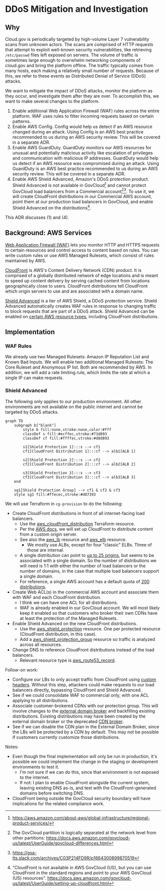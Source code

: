 # DDoS Mitigation and Investigation

## Why

Cloud.gov is periodically targeted by high-volume Layer 7 vulnerability scans from unknown actors. The scans are comprised of HTTP requests that attempt to exploit well-known security vulnerabilities, like retrieving `/etc/passwd` files left exposed on servers. The volume of traffic is sometimes large enough to overwhelm networking components of cloud.gov and bring the platform offline. The traffic typically comes from many hosts, each making a relatively small number of requests. Because of this, we refer to these events as Distributed Denial of Service (DDoS) attacks.

We want to mitigate the impact of DDoS attacks, monitor the platform as they occur, and investigate them after they are over. To accomplish this, we want to make several changes to the platform.

1. Enable additional Web Application Firewall (WAF) rules across the entire platform. WAF uses rules to filter incoming requests based on certain patterns.
2. Enable AWS Config. Config would help us detect if an AWS resource changed during an attack. Using Config is an AWS best practice recommended to us during an AWS security review. This will be covered in a separate ADR.
3. Enable AWS GuardDuty. GuardDuty monitors our AWS resources for unusual and potentially malicious activity like escalation of privileges and communication with malicious IP addresses. GuardDuty would help us detect if an AWS resource was compromised during an attack. Using GuardDuty is an AWS best practice recommended to us during an AWS security review. This will be covered in a separate ADR.
4. Enable AWS Shield Advanced, Amazon's DDoS protection product. Shield Advanced is not available in GovCloud[^1] and cannot protect GovCloud load balancers from a Commercial account[^2][^3]. To use it, we will create CloudFront distributions in our Commercial AWS account, point them at our production load balancers in GovCloud, and enable Shield Advanced on the distributions[^4].

This ADR discusses (1) and (4).

[^1]: https://aws.amazon.com/about-aws/global-infrastructure/regional-product-services/
[^2]: The GovCloud partition is logically separated at the network level from other partitions: https://docs.aws.amazon.com/govcloud-us/latest/UserGuide/govcloud-differences.html
[^3]: https://gsa-tts.slack.com/archives/C03P214FD9R/p1664300899870519
[^4]: "CloudFront is not available in AWS GovCloud (US), but you can use CloudFront in the standard regions and point to your AWS GovCloud (US) resources". https://docs.aws.amazon.com/govcloud-us/latest/UserGuide/setting-up-cloudfront.html

## Background: AWS Services

[Web Application Firewall (WAF)](https://docs.aws.amazon.com/waf/latest/developerguide/what-is-aws-waf.html) lets you monitor HTTP and HTTPS requests to certain resources and control access to content based on rules. You can write custom rules or use AWS Managed Rulesets, which consist of rules maintained by AWS.

[CloudFront](https://docs.aws.amazon.com/AmazonCloudFront/latest/DeveloperGuide/Introduction.html) is AWS's Content Delivery Network (CDN) product. It is comprised of a globally distributed network of edge locations and is meant to speed up content delivery by serving cached content from locations geographically close to users. CloudFront distributions tell CloudFront which origin servers to use and are associated with a domain name.

[Shield Advanced](https://docs.aws.amazon.com/waf/latest/developerguide/ddos-advanced-summary.html) is a tier of AWS Shield, a DDoS protection service. Shield Advanced automatically creates WAF rules in response to changing traffic to block requests that are part of a DDoS attack. Shield Advanced can be enabled on [certain AWS resource types](https://docs.aws.amazon.com/waf/latest/developerguide/ddos-advanced-summary-protected-resources.html), including CloudFront distributions.

## Implementation

### WAF Rules

We already use two Managed Rulesets: Amazon IP Reputation List and Known Bad Inputs. We will enable two additional Managed Rulesets: The Core Ruleset and Anonymous IP list. Both are recommended by AWS. In addition, we will add a rate limiting rule, which limits the rate at which a single IP can make requests.

### Shield Advanced

The following only applies to our production environment. All other environments are not available on the public internet and cannot be targeted by DDoS attacks.

```mermaid
graph TD
    subgraph b["blank"]
        style b fill:none,stroke:none,color:#fff
        classDef s fill:#ecffec,stroke:#73d893
        classDef cf fill:#ffffec,stroke:#d8d893

        s1[Shield Protection 1]:::s --> cf1
        cf1[CloudFront Distribution 1]:::cf --> alb1[ALB 1]

        s2[Shield Protection 2]:::s --> cf2
        cf2[CloudFront Distribution 2]:::cf --> alb2[ALB 2]

        s3[Shield Protection 3]:::s --> cf3
        cf3[CloudFront Distribution 3]:::cf --> alb3[ALB 3]
    end

    sg1[Shield Protection Group] --> cf1 & cf2 & cf3
    style sg1 fill:#ffecec,stroke:#d87393
```

We will use Terraform in `cg-provision` to do the following:

* Create CloudFront distributions in front of all internet-facing load balancers.
    * Use the [aws_cloudfront_distribution](https://registry.terraform.io/providers/hashicorp/aws/latest/docs/resources/cloudfront_distribution) Terraform resource.
    * Per the [AWS docs](https://docs.aws.amazon.com/govcloud-us/latest/UserGuide/setting-up-cloudfront-tips.html), we will set up CloudFront to distribute content from a custom origin server.
    * See also the [aws_lb](https://registry.terraform.io/providers/hashicorp/aws/latest/docs/resources/lb) resource and [aws_elb](https://registry.terraform.io/providers/hashicorp/aws/latest/docs/resources/elb) resource.
        * We mostly use ALBs, except for four "classic" ELBs. Three of those are internal.
    * A single distribution can point to [up to 25 origins](https://docs.aws.amazon.com/AmazonCloudFront/latest/DeveloperGuide/distribution-overview.html), but seems to be associated with a single domain. So the number of distributions we will need is 1:1 with either the number of load balancers or the number of domains, in the case that multiple load balancers support a single domain.
    * For reference, a single AWS account has a default quota of [200 distributions](https://docs.aws.amazon.com/AmazonCloudFront/latest/DeveloperGuide/cloudfront-limits.html#limits-web-distributions).
* Create Web ACL(s) in the commercial AWS account and associate them with WAF and each CloudFront distribution.
    * I think we can have one ACL for all distributions.
    * WAF is already enabled in our GovCloud account. We will most likely keep it enabled so that customers who broker their own CDNs have at least the protection of the Managed Rulesets.
* Enable Shield Advanced on the new CloudFront distributions.
    * Use the [aws_shield_protection](https://registry.terraform.io/providers/hashicorp/aws/latest/docs/resources/shield_protection) resource. One per protected resource (CloudFront distribution, in this case).
    * Add a [aws_shield_protection_group](https://registry.terraform.io/providers/hashicorp/aws/latest/docs/resources/shield_protection_group) resource so traffic is analyzed across all resources.
* Change DNS to reference CloudFront distributions instead of the load balancers.
    * Relevant resource type is [aws_route53_record](https://registry.terraform.io/providers/hashicorp/aws/latest/docs/resources/route53_record).

Follow-on work:
* Configure our LBs to only accept traffic from CloudFront using [custom headers](https://docs.aws.amazon.com/AmazonCloudFront/latest/DeveloperGuide/private-content-overview.html#forward-custom-headers-restrict-access). Without this step, attackers could make requests to our load balancers directly, bypassing CloudFront and Shield Advanced.
* See if we could consolidate WAF to commercial only, with one ACL applying to all distributions.
* Associate customer-brokered CDNs with our protection group. This will involve changes to the [external domain broker](https://github.com/cloud-gov/external-domain-broker) and backfilling existing distributions. Existing distributions may have been created by the external domain broker or the deprecated [CDN broker](https://github.com/cloud-gov/cf-cdn-service-broker).
* See if we can disable the CDN plan in the External Domain Broker, since the LBs will be protected by a CDN by default. This may not be possible if customers currently customize those distributions.

Notes:

* Even though the final implementation will only be run in production, it's possible we could implement the change in the staging or development environments to test it.
    * I'm not sure if we can do this, since that environment is not exposed to the internet.
    * If not: I plan to enable CloudFront alongside the current system, leaving existing DNS as-is, and test with the CloudFront-generated domains before switching DNS.
* CloudFront being outside the GovCloud security boundary will have implications for the related compliance work.

